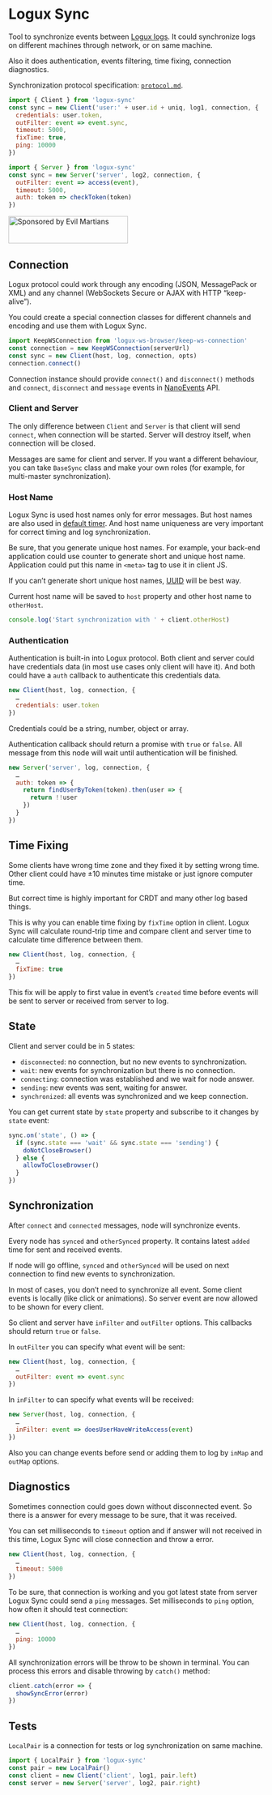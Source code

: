 # Logux Sync

Tool to synchronize events between [Logux logs]. It could synchronize logs
on different machines through network, or on same machine.

Also it does authentication, events filtering, time fixing,
connection diagnostics.

Synchronization protocol specification: [`protocol.md`].

```js
import { Client } from 'logux-sync'
const sync = new Client('user:' + user.id + uniq, log1, connection, {
  credentials: user.token,
  outFilter: event => event.sync,
  timeout: 5000,
  fixTime: true,
  ping: 10000
})
```

```js
import { Server } from 'logux-sync'
const sync = new Server('server', log2, connection, {
  outFilter: event => access(event),
  timeout: 5000,
  auth: token => checkToken(token)
})
```

[`protocol.md`]: ./protocol.md
[Logux logs]:    https://github.com/logux/logux-core

<a href="https://evilmartians.com/?utm_source=logux-sync">
  <img src="https://evilmartians.com/badges/sponsored-by-evil-martians.svg"
       alt="Sponsored by Evil Martians" width="236" height="54">
</a>

## Connection

Logux protocol could work through any encoding (JSON, MessagePack or XML)
and any channel (WebSockets Secure or AJAX with HTTP “keep-alive”).

You could create a special connection classes for different channels
and encoding and use them with Logux Sync.

```js
import KeepWSConnection from 'logux-ws-browser/keep-ws-connection'
const connection = new KeepWSConnection(serverUrl)
const sync = new Client(host, log, connection, opts)
connection.connect()
```

Connection instance should provide `connect()` and `disconnect()`
methods and `connect`, `disconnect` and `message` events in [NanoEvents] API.

[NanoEvents]: https://github.com/ai/nanoevents

### Client and Server

The only difference between `Client` and `Server` is that client will
send `connect`, when connection will be started. Server will destroy itself,
when connection will be closed.

Messages are same for client and server. If you want a different behaviour,
you can take `BaseSync` class and make your own roles
(for example, for multi-master synchronization).

### Host Name

Logux Sync is used host names only for error messages. But host names are also
used in [default timer]. And host name uniqueness are very important
for correct timing and log synchronization.

Be sure, that you generate unique host names. For example, your back-end
application could use counter to generate short and unique host name.
Application could put this name in `<meta>` tag to use it in client JS.

If you can’t generate short unique host names, [UUID] will be best way.

Current host name will be saved to `host` property and other host name
to `otherHost`.

```js
console.log('Start synchronization with ' + client.otherHost)
```

[default timer]: https://github.com/logux/logux-core#created-time
[UUID]:          https://github.com/broofa/node-uuid

### Authentication

Authentication is built-in into Logux protocol. Both client and server
could have credentials data (in most use cases only client will have it).
And both could have a `auth` callback to authenticate this credentials data.

```js
new Client(host, log, connection, {
  …
  credentials: user.token
})
```

Credentials could be a string, number, object or array.

Authentication callback should return a promise with `true` or `false`.
All message from this node will wait until authentication will be finished.

```js
new Server('server', log, connection, {
  …
  auth: token => {
    return findUserByToken(token).then(user => {
      return !!user
    })
  }
})
```

## Time Fixing

Some clients have wrong time zone and they fixed it by setting wrong time.
Other client could have ±10 minutes time mistake or just ignore computer time.

But correct time is highly important for CRDT and many other log based things.

This is why you can enable time fixing by `fixTime` option in client.
Logux Sync will calculate round-trip time and compare client and server time
to calculate time difference between them.

```js
new Client(host, log, connection, {
  …
  fixTime: true
})
```

This fix will be apply to first value in event’s `created` time before events
will be sent to server or received from server to log.

## State

Client and server could be in 5 states:

* `disconnected`: no connection, but no new events to synchronization.
* `wait`: new events for synchronization but there is no connection.
* `connecting`: connection was established and we wait for node answer.
* `sending`: new events was sent, waiting for answer.
* `synchronized`: all events was synchronized and we keep connection.

You can get current state by `state` property and subscribe to it changes
by `state` event:

```js
sync.on('state', () => {
  if (sync.state === 'wait' && sync.state === 'sending') {
    doNotCloseBrowser()
  } else {
    allowToCloseBrowser()
  }
})
```

## Synchronization

After `connect` and `connected` messages, node will synchronize events.

Every node has `synced` and `otherSynced` property. It contains latest
`added` time for sent and received events.

If node will go offline, `synced` and `otherSynced` will be used on next
connection to find new events to synchronization.

In most of cases, you don’t need to synchronize all event.
Some client events is locally (like click or animations). So server event
are now allowed to be shown for every client.

So client and server have `inFilter` and `outFilter` options. This callbacks
should return `true` or `false`.

In `outFilter` you can specify what event will be sent:

```js
new Client(host, log, connection, {
  …
  outFilter: event => event.sync
})
```

In `inFilter` to can specify what events will be received:

```js
new Server(host, log, connection, {
  …
  inFilter: event => doesUserHaveWriteAccess(event)
})
```

Also you can change events before send or adding them to log by `inMap`
and `outMap` options.

## Diagnostics

Sometimes connection could goes down without disconnected event.
So there is a answer for every message to be sure, that it was received.

You can set milliseconds to `timeout` option and if answer will not received
in this time, Logux Sync will close connection and throw a error.

```js
new Client(host, log, connection, {
  …
  timeout: 5000
})
```

To be sure, that connection is working and you got latest state from server
Logux Sync could send a `ping` messages. Set milliseconds to `ping` option,
how often it should test connection:

```js
new Client(host, log, connection, {
  …
  ping: 10000
})
```

All synchronization errors will be throw to be shown in terminal.
You can process this errors and disable throwing by `catch()` method:

```js
client.catch(error => {
  showSyncError(error)
})
```

## Tests

`LocalPair` is a connection for tests or log synchronization on same machine.

```js
import { LocalPair } from 'logux-sync'
const pair = new LocalPair()
const client = new Client('client', log1, pair.left)
const server = new Server('server', log2, pair.right)
```
